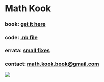 

# Math Kook

### book: <a href="https://www.amazon.com/">get it here</a>
### code: <a href="math-kook.nb">.nb file</a>
### errata: <a href="errata.html">small fixes</a>
### contact:  math.kook.book@gmail.com

<IMG ALIGN=CENTER SRC="math-kook-cover.jpg"> 


 
